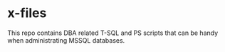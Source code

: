 # x-files
This repo contains DBA related T-SQL and PS scripts that can be handy when administrating MSSQL databases. 